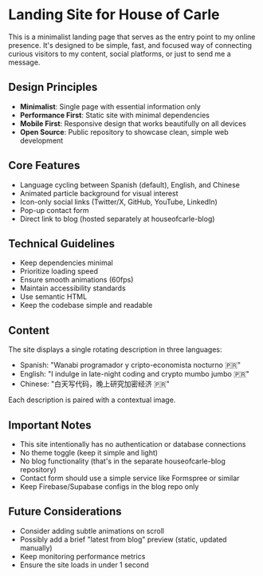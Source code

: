 # Landing Site for House of Carle

This is a minimalist landing page that serves as the entry point to my online presence. It's designed to be simple, fast, and focused way of connecting curious visitors to my content, social platforms, or just to send me a message.

## Design Principles

- **Minimalist**: Single page with essential information only
- **Performance First**: Static site with minimal dependencies
- **Mobile First**: Responsive design that works beautifully on all devices
- **Open Source**: Public repository to showcase clean, simple web development

## Core Features

- Language cycling between Spanish (default), English, and Chinese
- Animated particle background for visual interest
- Icon-only social links (Twitter/X, GitHub, YouTube, LinkedIn)
- Pop-up contact form
- Direct link to blog (hosted separately at houseofcarle-blog)

## Technical Guidelines

- Keep dependencies minimal
- Prioritize loading speed
- Ensure smooth animations (60fps)
- Maintain accessibility standards
- Use semantic HTML
- Keep the codebase simple and readable

## Content

The site displays a single rotating description in three languages:
- Spanish: "Wanabi programador y cripto-economista nocturno 🇵🇷"
- English: "I indulge in late-night coding and crypto mumbo jumbo 🇵🇷"
- Chinese: "白天写代码，晚上研究加密经济 🇵🇷"

Each description is paired with a contextual image.

## Important Notes

- This site intentionally has no authentication or database connections
- No theme toggle (keep it simple and light)
- No blog functionality (that's in the separate houseofcarle-blog repository)
- Contact form should use a simple service like Formspree or similar
- Keep Firebase/Supabase configs in the blog repo only

## Future Considerations

- Consider adding subtle animations on scroll
- Possibly add a brief "latest from blog" preview (static, updated manually)
- Keep monitoring performance metrics
- Ensure the site loads in under 1 second